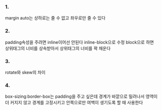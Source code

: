 ### 1.
margin auto는 상하로는 줄 수 없고 좌우로만 줄 수 있다

### 2.
padding속성을 주려면 inline이어선 안된다 inline-block으로 수정 block으로 하면 상위태그의 너비를 상속받아서 상위태그의 너비를 꽉 채운다

### 3.
rotate와 skew의 차이

### 4.
box-sizing:border-box는 padding을 주고 싶은데 경계가 바깥으로 밀려나서 영역이 더 커지지 않고 경계를 고정시키고 안쪽으로만 여백이 생기도록 할 때 사용한다
